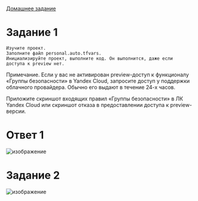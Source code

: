 [Домашнее задание](https://github.com/Vadim-Nazarov/netologi/blob/main/terr_homedz/03/hw-03.md)


# Задание 1

    Изучите проект.
    Заполните файл personal.auto.tfvars.
    Инициализируйте проект, выполните код. Он выполнится, даже если доступа к preview нет.

Примечание. Если у вас не активирован preview-доступ к функционалу «Группы безопасности» в Yandex Cloud, запросите доступ у поддержки облачного провайдера. Обычно его выдают в течение 24-х часов.

Приложите скриншот входящих правил «Группы безопасности» в ЛК Yandex Cloud или скриншот отказа в предоставлении доступа к preview-версии.

# Ответ 1

![изображение](https://github.com/Vadim-Nazarov/netologi/assets/107613708/95bd1c5a-f8ee-48e6-b3ba-8afd8fb87581)


# Задание 2

![изображение](https://github.com/Vadim-Nazarov/netologi/assets/107613708/e1577364-d9a9-4a6d-9196-dccd95383730)

